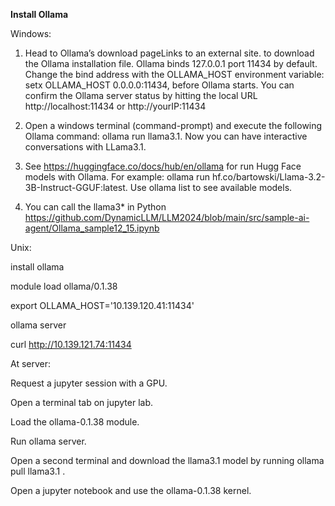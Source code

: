 **Install Ollama**

Windows: 

1. Head to Ollama’s download pageLinks to an external site. to download the Ollama installation file. Ollama binds 127.0.0.1 port 11434 by default. Change the bind address with the OLLAMA_HOST environment variable: setx OLLAMA_HOST 0.0.0.0:11434, before Ollama starts.  You can confirm the Ollama server status by hitting the local URL http://localhost:11434 or  http://yourIP:11434 

2. Open a windows terminal (command-prompt) and execute the following Ollama command:   ollama run llama3.1.  Now you can have interactive conversations with LLama3.1. 

3. See https://huggingface.co/docs/hub/en/ollama for run Hugg Face models with Ollama. For example: ollama run hf.co/bartowski/Llama-3.2-3B-Instruct-GGUF:latest. Use ollama list to see available models.  

4. You can call the llama3* in Python  https://github.com/DynamicLLM/LLM2024/blob/main/src/sample-ai-agent/Ollama_sample12_15.ipynb
 
Unix: 

install ollama 

module load ollama/0.1.38

export OLLAMA_HOST='10.139.120.41:11434'

ollama server 

curl http://10.139.121.74:11434

At server:  

Request a jupyter session with a GPU.

Open a terminal tab on jupyter lab.

Load the ollama-0.1.38 module.

Run ollama server.

Open a second terminal and download the llama3.1 model by running ollama pull llama3.1 .

Open a jupyter notebook and use the ollama-0.1.38 kernel.

